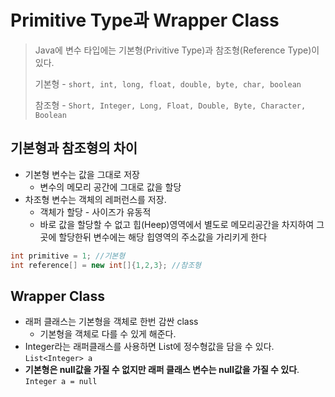# Primitive Type과 Wrapper Class

> Java에 변수 타입에는 기본형(Privitive Type)과 참조형(Reference Type)이 있다.
>
> 기본형 - `short, int, long, float, double, byte, char, boolean`
>
> 참조형 - `Short, Integer, Long, Float, Double, Byte, Character, Boolean`

## 기본형과 참조형의 차이

* 기본형 변수는 값을 그대로 저장
  * 변수의 메모리 공간에 그대로 값을 할당
* 차조형 변수는 객체의 레퍼런스를 저장.
  * 객체가 할당 - 사이즈가 유동적
  * 바로 값을 할당할 수 없고 힙(Heep)영역에서 별도로 메모리공간을 차지하여 그곳에 할당한뒤 변수에는 해당 힙영역의 주소값을 가리키게 한다

```java
int primitive = 1; //기본형
int reference[] = new int[]{1,2,3};	//참조형
```

## Wrapper Class

* 래퍼 클래스는 기본형을 객체로 한번 감싼 class
  * 기본형을 객체로 다를 수 있게 해준다.
* Integer라는 래퍼클래스를 사용하면 List에 정수형값을 담을 수 있다. `List<Integer> a`
*  **기본형은 null값을 가질 수 없지만 래퍼 클래스 변수는 null값을 가질 수 있다**. `Integer a = null`

